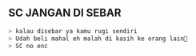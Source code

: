 ## SC JANGAN DI SEBAR
```bash
> kalau disebar ya kamu rugi sendiri
> Udah beli mahal eh malah di kasih ke orang lain🗿
> SC no enc
```
